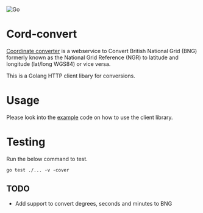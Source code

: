 ![Go](https://github.com/chilume/cord-convert/workflows/Go/badge.svg?branch=master)

# Cord-convert 

[Coordinate converter](https://www.bgs.ac.uk/data/webservices/convertForm.cfm#decimalLatLng) is a webservice to Convert British National Grid (BNG) formerly known as the National Grid Reference (NGR) to latitude and longitude (lat/long WGS84) or vice versa.

This is a Golang HTTP client libary for conversions.


# Usage

 Please look into the [example](example_test.go) code on how to use the client library.


# Testing 
  Run the below command to test.

  ```
  go test ./... -v -cover
  ```

## TODO

- Add support to convert degrees, seconds and minutes to BNG
